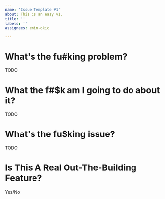 ```yaml
---
name: 'Issue Template #1'
about: This is an easy v1.
title: ''
labels: ''
assignees: emin-okic

---
```


# What's the fu#king problem?
TODO

# What the f#$k am I going to do about it?
TODO

# What's the fu$king issue?
TODO

# Is This A Real Out-The-Building Feature?
Yes/No

